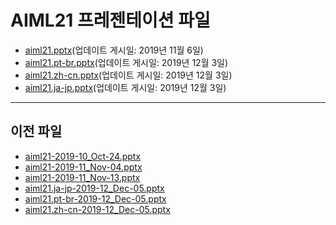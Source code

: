 <!--
This is a machine generated file, and should not be edited, as it will be overwritten with future updates.
-->

# <a name="aiml21-presentation-files"></a>AIML21 프레젠테이션 파일

- [aiml21.pptx](https://globaleventcdn.blob.core.windows.net/assets/aiml/aiml21/aiml21.pptx)(업데이트 게시일: 2019년 11월 6일)
- [aiml21.pt-br.pptx](https://globaleventcdn.blob.core.windows.net/assets/aiml/aiml21/aiml21.pt-br.pptx)(업데이트 게시일: 2019년 12월 3일)
- [aiml21.zh-cn.pptx](https://globaleventcdn.blob.core.windows.net/assets/aiml/aiml21/aiml21.zh-cn.pptx)(업데이트 게시일: 2019년 12월 3일)
- [aiml21.ja-jp.pptx](https://globaleventcdn.blob.core.windows.net/assets/aiml/aiml21/aiml21.ja-jp.pptx)(업데이트 게시일: 2019년 12월 3일)
---
## <a name="historical-files"></a>이전 파일
- [aiml21-2019-10_Oct-24.pptx](https://globaleventcdn.blob.core.windows.net/assets/aiml/aiml21/aiml21-2019-10_Oct-24.pptx)
- [aiml21-2019-11_Nov-04.pptx](https://globaleventcdn.blob.core.windows.net/assets/aiml/aiml21/aiml21-2019-11_Nov-04.pptx)
- [aiml21-2019-11_Nov-13.pptx](https://globaleventcdn.blob.core.windows.net/assets/aiml/aiml21/aiml21-2019-11_Nov-13.pptx)
- [aiml21.ja-jp-2019-12_Dec-05.pptx](https://globaleventcdn.blob.core.windows.net/assets/aiml/aiml21/aiml21.ja-jp-2019-12_Dec-05.pptx)
- [aiml21.pt-br-2019-12_Dec-05.pptx](https://globaleventcdn.blob.core.windows.net/assets/aiml/aiml21/aiml21.pt-br-2019-12_Dec-05.pptx)
- [aiml21.zh-cn-2019-12_Dec-05.pptx](https://globaleventcdn.blob.core.windows.net/assets/aiml/aiml21/aiml21.zh-cn-2019-12_Dec-05.pptx)


